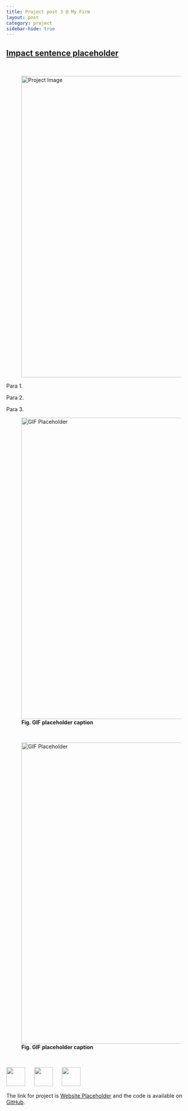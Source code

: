 ```yaml
---
title: Project post 3 @ My Firm
layout: post
category: project
sidebar-hide: true
---
```


## [Impact sentence placeholder](#)

<br>

<figure>
	<img src="{{ 'assets/images/image-placeholder.jpg' | relative_url }}" alt="Project Image"  width="800" />
</figure>

Para 1.

Para 2.

Para 3.

<figure>
	<img src="https://media.giphy.com/media/l0ExdMHUDKteztyfe/giphy.gif" alt="GIF Placeholder"  width="800" />
	<figcaption><b>Fig. GIF placeholder caption</b></figcaption>
</figure>

<br>

<figure>
	<img src="https://media.giphy.com/media/l41lFw057lAJQMwg0/giphy.gif" alt="GIF Placeholder"  width="800" />
	<figcaption><b>Fig. GIF placeholder caption</b></figcaption>
</figure>

<br>

<p float="left">
  <img src="https://raw.githubusercontent.com/FortAwesome/Font-Awesome/6.x/svgs/brands/github.svg" width="50" height="50">
  &nbsp;&nbsp;&nbsp;&nbsp;
  <img src="https://raw.githubusercontent.com/FortAwesome/Font-Awesome/6.x/svgs/solid/earth-europe.svg" width="50" height="50">
  &nbsp;&nbsp;&nbsp;&nbsp;
  <img src="https://raw.githubusercontent.com/FortAwesome/Font-Awesome/6.x/svgs/brands/js.svg" width="50" height="50">
</p>

The link for project is [Website Placeholder](#) and the code is available on [GitHub](#).

